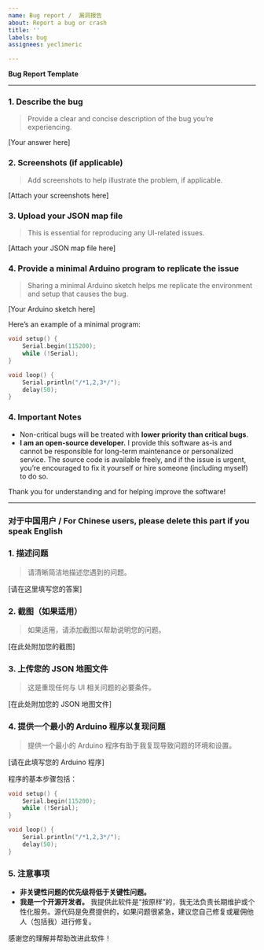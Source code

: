 ```yaml
---
name: Bug report /  漏洞报告
about: Report a bug or crash
title: ''
labels: bug
assignees: yeclimeric

---
```


**Bug Report Template**

---

### **1. Describe the bug**

> Provide a clear and concise description of the bug you’re experiencing.  

[Your answer here]

### **2. Screenshots (if applicable)**

> Add screenshots to help illustrate the problem, if applicable.  

[Attach your screenshots here]

### **3. Upload your JSON map file**

> This is essential for reproducing any UI-related issues.  

[Attach your JSON map file here]

### **4. Provide a minimal Arduino program to replicate the issue**

> Sharing a minimal Arduino sketch helps me replicate the environment and setup that causes the bug.  

[Your Arduino sketch here]  

Here’s an example of a minimal program:  

```cpp
void setup() {
    Serial.begin(115200);
    while (!Serial);
}

void loop() {
    Serial.println("/*1,2,3*/");
    delay(50);
}
```

### **4. Important Notes**

- Non-critical bugs will be treated with **lower priority than critical bugs**.    
- **I am an open-source developer.** I provide this software as-is and cannot be responsible for long-term maintenance or personalized service. The source code is available freely, and if the issue is urgent, you’re encouraged to fix it yourself or hire someone (including myself) to do so.  

Thank you for understanding and for helping improve the software!

---

### **对于中国用户 / For Chinese users, please delete this part if you speak English**

### **1. 描述问题**

> 请清晰简洁地描述您遇到的问题。  

[请在这里填写您的答案]

### **2. 截图（如果适用）**

> 如果适用，请添加截图以帮助说明您的问题。  

[在此处附加您的截图]

### **3. 上传您的 JSON 地图文件**

> 这是重现任何与 UI 相关问题的必要条件。  

[在此处附加您的 JSON 地图文件]

### **4. 提供一个最小的 Arduino 程序以复现问题**

> 提供一个最小的 Arduino 程序有助于我复现导致问题的环境和设置。  

[请在此填写您的 Arduino 程序]  

程序的基本步骤包括：

```cpp
void setup() {
    Serial.begin(115200);
    while (!Serial);
}

void loop() {
    Serial.println("/*1,2,3*/");
    delay(50);
}
```

### **5. 注意事项**

- **非关键性问题的优先级将低于关键性问题。**  
- **我是一个开源开发者。** 我提供此软件是“按原样”的，我无法负责长期维护或个性化服务。源代码是免费提供的，如果问题很紧急，建议您自己修复或雇佣他人（包括我）进行修复。  

感谢您的理解并帮助改进此软件！
